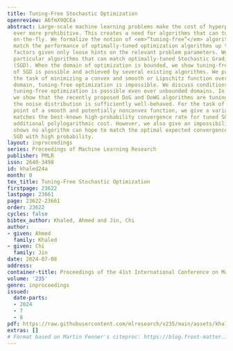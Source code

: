 ```yaml
---
title: Tuning-Free Stochastic Optimization
openreview: A6fmX9QCEa
abstract: Large-scale machine learning problems make the cost of hyperparameter tuning
  ever more prohibitive. This creates a need for algorithms that can tune themselves
  on-the-fly. We formalize the notion of <em>“tuning-free”</em> algorithms that can
  match the performance of optimally-tuned optimization algorithms up to polylogarithmic
  factors given only loose hints on the relevant problem parameters. We consider in
  particular algorithms that can match optimally-tuned Stochastic Gradient Descent
  (SGD). When the domain of optimization is bounded, we show tuning-free matching
  of SGD is possible and achieved by several existing algorithms. We prove that for
  the task of minimizing a convex and smooth or Lipschitz function over an unbounded
  domain, tuning-free optimization is impossible. We discuss conditions under which
  tuning-free optimization is possible even over unbounded domains. In particular,
  we show that the recently proposed DoG and DoWG algorithms are tuning-free when
  the noise distribution is sufficiently well-behaved. For the task of finding a stationary
  point of a smooth and potentially nonconvex function, we give a variant of SGD that
  matches the best-known high-probability convergence rate for tuned SGD at only an
  additional polylogarithmic cost. However, we also give an impossibility result that
  shows no algorithm can hope to match the optimal expected convergence rate for tuned
  SGD with high probability.
layout: inproceedings
series: Proceedings of Machine Learning Research
publisher: PMLR
issn: 2640-3498
id: khaled24a
month: 0
tex_title: Tuning-Free Stochastic Optimization
firstpage: 23622
lastpage: 23661
page: 23622-23661
order: 23622
cycles: false
bibtex_author: Khaled, Ahmed and Jin, Chi
author:
- given: Ahmed
  family: Khaled
- given: Chi
  family: Jin
date: 2024-07-08
address:
container-title: Proceedings of the 41st International Conference on Machine Learning
volume: '235'
genre: inproceedings
issued:
  date-parts:
  - 2024
  - 7
  - 8
pdf: https://raw.githubusercontent.com/mlresearch/v235/main/assets/khaled24a/khaled24a.pdf
extras: []
# Format based on Martin Fenner's citeproc: https://blog.front-matter.io/posts/citeproc-yaml-for-bibliographies/
---
```

